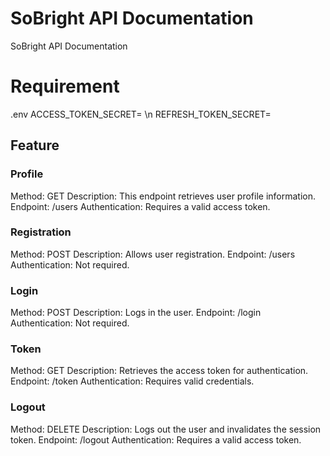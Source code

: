 # SoBright API Documentation

SoBright API Documentation
# Requirement
.env
ACCESS_TOKEN_SECRET= \n
REFRESH_TOKEN_SECRET=

## Feature
### Profile
Method: GET
Description: This endpoint retrieves user profile information.
Endpoint: /users
Authentication: Requires a valid access token.

### Registration
Method: POST
Description: Allows user registration.
Endpoint: /users
Authentication: Not required.

### Login
Method: POST
Description: Logs in the user.
Endpoint: /login
Authentication: Not required.

### Token
Method: GET
Description: Retrieves the access token for authentication.
Endpoint: /token
Authentication: Requires valid credentials.

### Logout
Method: DELETE
Description: Logs out the user and invalidates the session token.
Endpoint: /logout
Authentication: Requires a valid access token.
